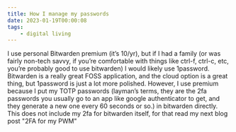 ```yaml
---
title: How I manage my passwords
date: 2023-01-19T00:00:08
tags:
    - digital living
---
```


I use personal Bitwarden premium (it’s 10/yr), but if I had a family (or was fairly non-tech savvy, if you’re comfortable with things like ctrl-f, ctrl-c, etc, you’re probably good to use bitwarden) I would likely use 1password. Bitwarden is a really great FOSS application, and the cloud option is a great thing, but 1password is just a lot more polished. However, I use premium because I put my TOTP passwords (layman’s terms, they are the 2fa passwords you usually go to an app like google authenticator to get, and they generate a new one every 60 seconds or so.) in bitwarden directly. This does not include my 2fa for bitwarden itself, for that read my next blog post "2FA for my PWM"